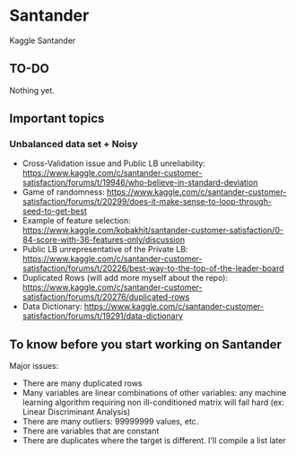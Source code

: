 # Santander
Kaggle Santander

## TO-DO

Nothing yet.

## Important topics

### Unbalanced data set + Noisy
* Cross-Validation issue and Public LB unreliability: https://www.kaggle.com/c/santander-customer-satisfaction/forums/t/19946/who-believe-in-standard-deviation
* Game of randomness: https://www.kaggle.com/c/santander-customer-satisfaction/forums/t/20299/does-it-make-sense-to-loop-through-seed-to-get-best
* Example of feature selection: https://www.kaggle.com/kobakhit/santander-customer-satisfaction/0-84-score-with-36-features-only/discussion
* Public LB unrepresentative of the Private LB: https://www.kaggle.com/c/santander-customer-satisfaction/forums/t/20226/best-way-to-the-top-of-the-leader-board
* Duplicated Rows (will add more myself about the repo): https://www.kaggle.com/c/santander-customer-satisfaction/forums/t/20276/duplicated-rows
* Data Dictionary: https://www.kaggle.com/c/santander-customer-satisfaction/forums/t/19291/data-dictionary

## To know before you start working on Santander

Major issues:

* There are many duplicated rows
* Many variables are linear combinations of other variables: any machine learning algorithm requiring non ill-conditioned matrix will fail hard (ex: Linear Discriminant Analysis)
* There are many outliers: 99999999 values, etc.
* There are variables that are constant
* There are duplicates where the target is different. I'll compile a list later
